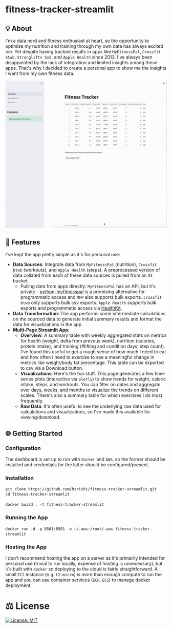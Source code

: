 # fitness-tracker-streamlit
 
## 💡 About
I'm a data nerd and fitness enthusiast at heart, so the opportunity to optimize my nutrition and training through my own data has always excited me. Yet despite having tracked results in apps like ``MyFitnessPal``, ``Crossfit btwb``, ``Stronglifts 5x5``, and ``Apple Health`` since 2013, I've always been disappointed by the lack of integration and limited insights among these apps. That's why I decided to create a personal app to show me the insights I want from my own fitness data.


<div align="center">
 <img src="./assets/fitness-tracker-demo.gif"/>
</div>


## 🚀 Features
I've kept the app pretty simple as it's for personal use:
* **Data Sources**: Integrate data from ``MyFitnessPal`` (nutrition), ``Crossfit btwb`` (workouts), and ``Apple Health`` (steps). A preprocessed version of data collated from each of these data sources is pulled from an ``S3`` bucket.
  * Pulling data from apps directly: ``MyFitnessPal`` has an API, but it's private - [python-myfitnesspal](https://github.com/coddingtonbear/python-myfitnesspal) is a promising alternative for programmatic access and ``MFP`` also supports bulk exports. ``Crossfit btwb`` only supports bulk csv exports. ``Apple Health`` supports bulk exports and programmatic access via [HealthKit](https://developer.apple.com/documentation/healthkit).
* **Data Transformation**: The app performs some intermediate calculations on the sourced data to generate initial summary results and format the data for visualizations in the app.
* **Multi-Page Streamlit App**:
  * **Overview**: A summary table with weekly aggregated stats on metrics for health (weight, delta from prevous week), nutrition (calories, protein intake), and training (#lifting and condition days, step count). I've found this useful to get a rough sense of how much I need to eat and how often I need to exercise to see a meaningful change in metrics like weight/body fat percentage. This table can be exported to csv via a Download button.
  * **Visualizations**: Here's the fun stuff. This page generates a few time-series plots (interactive via ``plotly``) to show trends for weight, caloric intake, steps, and workouts. You can filter on dates and aggregate over days, weeks, and months to visualize the trends on different scales. There's also a summary table for which exercises I do most frequently.
  * **Raw Data**: It's often useful to see the underlying raw data used for calculations and visualizations, so I've made this available for viewing/download.

## 🌐 Getting Started

### Configuration
The dashboard is set up to run with ``Docker`` and ``AWS``, so the former should be installed and credentials for the latter should be configured/present.

### Installation
```
git clone https://github.com/hsrishi/fitness-tracker-streamlit.git
cd fitness-tracker-streamlit

docker build . -t fitness-tracker-streamlit
```

### Running the App
```
docker run -d -p 8501:8501 -v ~/.aws:/root/.aws fitness-tracker-streamlit
```

### Hosting the App

I don't recommend hosting the app on a server as it's primarily intended for personal use (trivial to run locally, expense of hosting is unnecessary), but it's built with ``docker`` so deploying to the cloud is fairly straightforward. A small ``EC2`` instance (e.g. ``t2.micro``) is more than enough compute to run the app and you can use container services (``ECR``, ``ECS``) to manage docker deployment.

# ⚖️ License
[![License: MIT](https://img.shields.io/badge/License-MIT-yellow.svg)](https://opensource.org/licenses/MIT)
